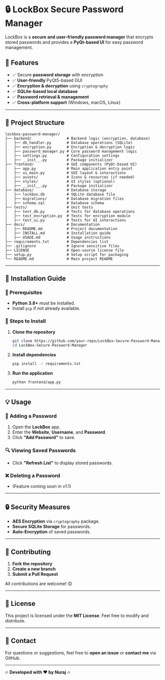 # 🔒 LockBox Secure Password Manager

LockBox is a **secure and user-friendly password manager** that encrypts stored passwords and provides a **PyQt-based UI** for easy password management.

## 🚀 Features

- ✅ Secure **password storage** with encryption  
- ✅ **User-friendly** PyQt5-based GUI  
- ✅ **Encryption & decryption** using `cryptography`  
- ✅ **SQLite-based local database**  
- ✅ **Password retrieval & management**  
- ✅ **Cross-platform support** (Windows, macOS, Linux)  

---

## 📌 Project Structure

```
lockbox-password-manager/
├── backend/                # Backend logic (encryption, database)
│   ├── db_handler.py       # Database operations (SQLite)
│   ├── encryption.py       # Encryption & decryption logic
│   ├── password_manager.py # Core password management logic
│   ├── settings.py         # Configuration settings
│   ├── __init__.py         # Package initializer
├── frontend/               # GUI components (PyQt-based UI)
│   ├── app.py              # Main application entry point
│   ├── ui_main.py          # GUI layout & interactions
│   ├── assets/             # Icons & resources (if needed)
│   ├── styles/             # UI styles (optional)
│   ├── __init__.py         # Package initializer
├── database/               # Database storage
│   ├── lockbox.db          # SQLite database file
│   ├── migrations/         # Database migration files
│   ├── schema.sql          # Database schema
├── tests/                  # Unit tests
│   ├── test_db.py          # Tests for database operations
│   ├── test_encryption.py  # Tests for encryption module
│   ├── test_ui.py          # Tests for UI interactions
├── docs/                   # Documentation
│   ├── README.md           # Project documentation
│   ├── INSTALL.md          # Installation guide
│   ├── USAGE.md            # Usage instructions
├── requirements.txt        # Dependencies list
├── .gitignore              # Ignore sensitive files
├── LICENSE                 # Open-source license file
├── setup.py                # Setup script for packaging
└── README.md               # Main project README
```

---

## 🔧 Installation Guide

### 📌 Prerequisites
- **Python 3.8+** must be installed.
- Install `pip` if not already available.

### 📌 Steps to Install

1. **Clone the repository**  
   ```sh
   git clone https://github.com/your-repo/LockBox-Secure-Password-Manager.git
   cd LockBox-Secure-Password-Manager
   ```

2. **Install dependencies**  
   ```sh
   pip install -r requirements.txt
   ```

3. **Run the application**  
   ```sh
   python frontend/app.py
   ```

---

## 💡 Usage

### 🔑 **Adding a Password**
1. Open the **LockBox** app.
2. Enter the **Website**, **Username**, and **Password**.
3. Click **"Add Password"** to save.

### 🔍 **Viewing Saved Passwords**
- Click **"Refresh List"** to display stored passwords.

### ❌ **Deleting a Password**
- (Feature coming soon in v1.1)

---

## 🔒 Security Measures
- **AES Encryption** via `cryptography` package.
- **Secure SQLite Storage** for passwords.
- **Auto-Encryption** of saved passwords.

---

## 🐜 Contributing

1. **Fork the repository**  
2. **Create a new branch**  
3. **Submit a Pull Request**  

All contributions are welcome! 😊

---

## 💜 License
This project is licensed under the **MIT License**. Feel free to modify and distribute.

---

## 📧 Contact
For questions or suggestions, feel free to **open an issue** or **contact me** via GitHub.

---

🔥 **Developed with ❤️ by Nuraj** 🔥

